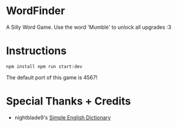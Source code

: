 # WordFinder
A Silly Word Game.
Use the word 'Mumble' to unlock all upgrades :3

# Instructions
`npm install
npm run start:dev`

The default port of this game is 4567!

# Special Thanks + Credits
- nightblade9's [Simple English Dictionary](https://github.com/nightblade9/simple-english-dictionary/tree/main)
